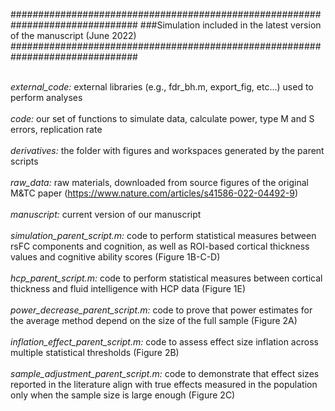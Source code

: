 ###############################################################################
###Simulation included in the latest version of the manuscript (June 2022)
###############################################################################
<br><br>

<i>external_code:</i> external libraries (e.g., fdr_bh.m, export_fig, etc...) used to perform analyses<br><br>
<i>code:</i> our set of functions to simulate data, calculate power, type M and S errors, replication rate<br><br>
<i>derivatives:</i> the folder with figures and workspaces generated by the parent scripts<br><br>
<i>raw_data:</i> raw materials, downloaded from source figures of the original M&TC paper (https://www.nature.com/articles/s41586-022-04492-9)<br><br>
<i>manuscript:</i> current version of our manuscript<br><br>
<i>simulation_parent_script.m:</i> code to perform statistical measures between rsFC components and cognition, as well as ROI-based cortical thickness values and cognitive ability scores (Figure 1B-C-D)<br><br>
<i>hcp_parent_script.m:</i> code to perform statistical measures between cortical thickness and fluid intelligence with HCP data (Figure 1E)<br><br>
<i>power_decrease_parent_script.m:</i> code to prove that power estimates for the average method depend on the size of the full sample (Figure 2A)<br><br>
<i>inflation_effect_parent_script.m:</i> code to assess effect size inflation across multiple statistical thresholds (Figure 2B)<br><br>
<i>sample_adjustment_parent_script.m:</i> code to demonstrate that effect sizes reported in the literature align with true effects measured in the population only when the sample size is large enough (Figure 2C)<br><br>
